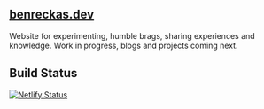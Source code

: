 ## [benreckas.dev](https://benreckas.dev)

Website for experimenting, humble brags, sharing experiences and knowledge. Work in progress, blogs and projects coming next.

## Build Status

[![Netlify Status](https://api.netlify.com/api/v1/badges/8b04a9ff-2199-4ee8-bb34-1824c4e5436e/deploy-status)](https://app.netlify.com/sites/benreckas/deploys)
